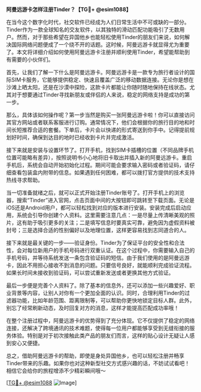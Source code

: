 **阿曼远游卡怎样注册Tinder？【TG💪+ @esim1088】**

在当今这个数字化时代，社交软件已经成为人们日常生活中不可或缺的一部分。Tinder作为一款全球知名的交友软件，以其独特的滑动匹配功能吸引了无数用户。然而，对于那些希望在异国他乡也能轻松使用Tinder的朋友们来说，如何解决国际网络问题便成了一个绕不开的话题。这时候，阿曼远游卡就显得尤为重要了。本文将详细介绍如何使用阿曼远游卡注册并顺利使用Tinder，希望能帮助到有需要的小伙伴们。

首先，让我们了解一下什么是阿曼远游卡。阿曼远游卡是一款专为旅行者设计的国际SIM卡服务，它能够提供稳定、快速且覆盖广泛的移动数据连接。无论你是想在沙滩上晒太阳，还是在沙漠中探险，这款卡片都能让你随时随地保持在线状态。尤其对于想要通过Tinder寻找新朋友或伴侣的人来说，稳定的网络支持是成功的第一步。

那么，具体该如何操作呢？第一步当然是购买一张阿曼远游卡啦！你可以直接访问其官方网站或者联系客服进行订购。通常情况下，他们会根据你的旅行目的地和时间长短推荐合适的套餐。下单后，卡片会以快递的形式寄送到你手中。记得提前规划好时间，确保到达目的地时已经收到卡片并完成激活。

接下来就是安装与设置环节了。打开手机，找到SIM卡插槽的位置（不同品牌手机位置可能略有差异），按照说明书小心地将旧卡取出并插入新的阿曼远游卡。重启手机后，系统会自动开始初始化过程。期间可能会要求输入密码或者验证码，请仔细查看包装盒内附带的信息。如果遇到任何困难，都可以拨打官方提供的技术支持热线寻求帮助。

当一切准备就绪之后，就可以正式开始注册Tinder账号了。打开手机上的浏览器，搜索“Tinder”进入官网，点击页面中间的大按钮即可跳转至下载页面。无论是iOS还是Android用户，都可以轻松找到对应的版本进行安装。安装完成后启动应用，系统会引导你创建个人资料。这里需要注意几点：一是尽量上传清晰美观的照片，这有助于吸引更多的关注；二是填写信息时要真实可靠，避免因为虚假资料被封号；三是选择合适的性别偏好以及地理位置，这样更容易找到志同道合的人。

接下来就是最关键的一步——验证身份。Tinder为了保证平台的安全性和合法性，会对每位新用户的手机号码进行双重认证。在这个过程中，你需要输入自己的手机号码，并等待系统发送一条包含验证码的短信。由于我们使用的是阿曼远游卡，因此不用担心接收不到消息的问题。只要信号良好，就能顺利完成验证流程。如果长时间未接收到验证码，可以尝试重新发送或者更换其他方式验证。

最后一步便是完善个人资料了。除了基本的信息外，还可以添加一些兴趣爱好、职业背景等内容，让别人对你有一个更加全面的认识。同时，合理利用Tinder的过滤器功能，比如年龄范围、距离限制等，可以帮助你更快地锁定目标人群。此外，别忘了经常刷新动态，及时回复对方的消息，这样才能提高匹配成功率哦！

在整个注册过程中，阿曼远游卡的优势得到了充分体现。它不仅提供了稳定的网络连接，还解决了跨境通讯的技术难题，使得每一位用户都能够享受到无缝衔接的服务体验。特别是对于初次接触此类产品的朋友们而言，这样的贴心设计无疑让人感到安心又便捷。

总之，借助阿曼远游卡的帮助，即使是身处异国他乡，也可以轻松注册并畅享Tinder带来的乐趣。如果你也对这种新型社交方式感兴趣的话，不妨试试看吧！相信它会给你的旅程增添不少精彩瞬间哦～ 

[[TG💪+ @esim1088](https://t.me/s/esim1088) ![Image](https://i.postimg.cc/4NQfJmqS/Snipaste-2025-05-13-00-14-12.png)]